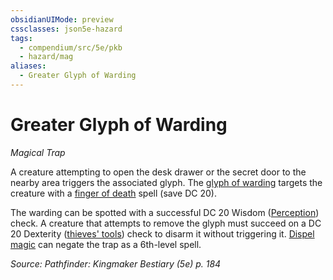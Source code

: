 ```yaml
---
obsidianUIMode: preview
cssclasses: json5e-hazard
tags:
  - compendium/src/5e/pkb
  - hazard/mag
aliases:
  - Greater Glyph of Warding
---
```

# Greater Glyph of Warding
*Magical Trap*  

A creature attempting to open the desk drawer or the secret door to the nearby area triggers the associated glyph. The [glyph of warding](2-Mechanics/CLI/spells/glyph-of-warding.md) targets the creature with a [finger of death](2-Mechanics/CLI/spells/finger-of-death.md) spell (save DC 20).

The warding can be spotted with a successful DC 20 Wisdom ([Perception](2-Mechanics/CLI/rules/skills.md#Perception)) check. A creature that attempts to remove the glyph must succeed on a DC 20 Dexterity ([thieves' tools](2-Mechanics/CLI/items/thieves-tools.md)) check to disarm it without triggering it. [Dispel magic](2-Mechanics/CLI/spells/dispel-magic.md) can negate the trap as a 6th-level spell.

*Source: Pathfinder: Kingmaker Bestiary (5e) p. 184*